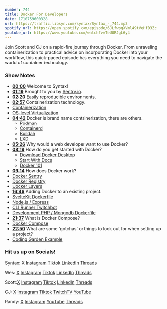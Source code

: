 ```yaml
---
number: 744
title: Docker For Developers
date: 1710759600328
url: https://traffic.libsyn.com/syntax/Syntax_-_744.mp3
spotify_url: https://open.spotify.com/episode/6JLfwpgXVml49tVeHfD3Zc
youtube_url: https://www.youtube.com/watch?v=TeU0RJgL6y4
---
```


Join Scott and CJ on a rapid-fire journey through Docker. From unraveling containerization to practical advice on incorporating Docker into your workflow, this quick-paced episode has everything you need to navigate the world of container technology.

### Show Notes

* **[00:00](#t=00:00)** Welcome to Syntax!
* **[01:19](#t=01:19)** Brought to you by [Sentry.io](www.sentry.io/syntax).
* **[02:20](#t=02:20)** Easily reproducible environments.
* **[02:57](#t=02:57)** Containerization technology.
* [Containerization](https://en.wikipedia.org/wiki/Containerization_(computing))
* [OS-level Virtualization](https://en.wikipedia.org/wiki/OS-level_virtualization)
* **[04:42](#t=04:42)** Docker is brand name containerization, there are others.
    * [Podman](https://podman.io/)
    * [Containerd](https://containerd.io/)
    * [Buildah](https://buildah.io/)
    * [LXD](https://canonical.com/lxd)
* **[05:26](#t=05:26)** Why would a web developer want to use Docker?
* **[08:19](#t=08:19)** How do you get started with Docker?
    * [Download Docker Desktop](https://www.docker.com/products/docker-desktop/)
    * [Start With Docs](https://docs.docker.com/guides/get-started/)
    * [Docker 101](https://www.docker.com/101-tutorial/)
* **[09:14](#t=09:14)** How does Docker work?
* [Docker Sentry](https://hub.docker.com/r/getsentry/sentry)
* [Docker Registry](https://docs.docker.com/registry/)
* [Docker Layers](https://docs.docker.com/build/guide/layers/)
* **[16:46](#t=16:46)** Adding Docker to an existing project.
* [SvelteKit Dockerfile](https://github.com/CodingGarden/listd/blob/main/Dockerfile)
* [Node.js / Express](https://github.com/CodingGarden/entropychat.app/blob/master/server/Dockerfile)
* [CLI Runner Twitchbot](https://github.com/CodingGarden/twitch-team-shoutout-bot/blob/master/Dockerfile)
* [Development PHP / Mongodb Dockerfile](https://github.com/CodingGarden/AMA/blob/master/2023-02-08/look-at-php/Dockerfile)
* **[21:37](#t=21:37)** What is Docker Compose?
* [Docker Compose](https://docs.docker.com/compose/)
* **[22:50](#t=22:50)** What are some 'gotchas' or things to look out for when setting up a project?
* [Coding Garden Example](https://github.com/CodingGarden/entropychat.app/blob/master/server/Dockerfile)

### Hit us up on Socials!

Syntax: [X](https://twitter.com/syntaxfm) [Instagram](https://www.instagram.com/syntax_fm/) [Tiktok](https://www.tiktok.com/@syntaxfm) [LinkedIn](https://www.linkedin.com/company/96077407/admin/feed/posts/) [Threads](https://www.threads.net/@syntax_fm)

Wes: [X](https://twitter.com/wesbos) [Instagram](https://www.instagram.com/wesbos/) [Tiktok](https://www.tiktok.com/@wesbos) [LinkedIn](https://www.linkedin.com/in/wesbos/) [Threads](https://www.threads.net/@wesbos)

Scott:[X](https://twitter.com/stolinski) [Instagram](https://www.instagram.com/stolinski/) [Tiktok](https://www.tiktok.com/@stolinski) [LinkedIn](https://www.linkedin.com/in/stolinski/) [Threads](https://www.threads.net/@stolinski)

CJ: [X](https://twitter.com/coding_garden) [Instagram](https://www.instagram.com/coding.garden/) [Tiktok](https://www.tiktok.com/@coding.garden) [TwitchTV](https://www.twitch.tv/codinggarden) [YouTube](https://www.youtube.com/@CodingGarden)

Randy: [X](https://twitter.com/randyrektor) [Instagram](https://www.instagram.com/randyrektor/) [YouTube](https://www.youtube.com/@randyrektor) [Threads](https://www.threads.net/@randyrektor)
